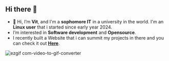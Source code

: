 ## Hi there 👋
- 👋 Hi, I’m **Vit**, and I'm a **sophomore IT** in a university in the world. I'm an **Linux user** that i started since early year 2024. 
- I’m interested in **Software development** and **Opensource**.
- I recently built a Website that i can summit my projects in there and you can check it out **[Here](https://ismevit.github.io/)**.




![ezgif com-video-to-gif-converter](https://github.com/user-attachments/assets/3ccfb1fd-d906-40de-9be4-5e91e083874b)




<!--
**IsMeVit/IsMeVit** is a ✨ _special_ ✨ repository because its `README.md` (this file) appears on your GitHub profile.

Here are some ideas to get you started:

- 🔭 I’m currently working on ...
- 🌱 I’m currently learning ...
- 👯 I’m looking to collaborate on ...
- 🤔 I’m looking for help with ...
- 💬 Ask me about ...
- 📫 How to reach me: ...
- 😄 Pronouns: ...
- ⚡ Fun fact: ...
-->
